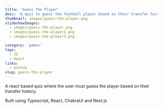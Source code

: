 ```yaml
---
title: 'Guess The Player'
desc: 'A quiz to guess the football player based on their transfer history'
thumbnail: images/guess-the-player.png
slideshowImages:
  - images/guess-the-player.png
  - images/guess-the-player2.png
  - images/guess-the-player3.png

category: 'games'
tags:
  - JS
  - React
links:
  - Github
slug: guess-the-player
---
```


A react based quiz where the user must guess the player based on their transfer history.

Built using Typescript, React, ChakraUI and Next.js
